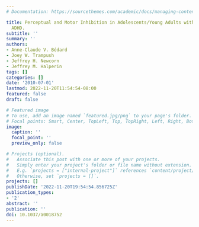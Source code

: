 ```yaml
---
# Documentation: https://sourcethemes.com/academic/docs/managing-content/

title: Perceptual and Motor Inhibition in Adolescents/Young Adults with Childhood-Diagnosed
  ADHD.
subtitle: ''
summary: ''
authors:
- Anne-Claude V. Bédard
- Joey W. Trampush
- Jeffrey H. Newcorn
- Jeffrey M. Halperin
tags: []
categories: []
date: '2010-07-01'
lastmod: 2022-11-20T11:54:54-08:00
featured: false
draft: false

# Featured image
# To use, add an image named `featured.jpg/png` to your page's folder.
# Focal points: Smart, Center, TopLeft, Top, TopRight, Left, Right, BottomLeft, Bottom, BottomRight.
image:
  caption: ''
  focal_point: ''
  preview_only: false

# Projects (optional).
#   Associate this post with one or more of your projects.
#   Simply enter your project's folder or file name without extension.
#   E.g. `projects = ["internal-project"]` references `content/project/deep-learning/index.md`.
#   Otherwise, set `projects = []`.
projects: []
publishDate: '2022-11-20T19:54:54.856725Z'
publication_types:
- '2'
abstract: ''
publication: ''
doi: 10.1037/a0018752
---
```

